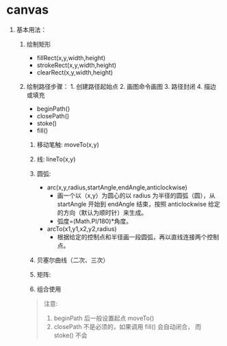 # canvas

1. 基本用法：

    1. 绘制矩形

        - fillRect(x,y,width,height)
        - strokeRect(x,y,width,height)
        - clearRect(x,y,width,height)

    2. 绘制路径步骤： 1. 创建路径起始点 2. 画图命令画图 3. 路径封闭 4. 描边或填充

        - beginPath()
        - closePath()
        - stoke()
        - fill()

        1. 移动笔触: moveTo(x,y)
        2. 线: lineTo(x,y)
        3. 圆弧:

            - arc(x,y,radius,startAngle,endAngle,anticlockwise)
                - 画一个以（x,y）为圆心的以 radius 为半径的圆弧（圆），从 startAngle 开始到 endAngle 结束，按照 anticlockwise 给定的方向（默认为顺时针）来生成。
                - 弧度=(Math.PI/180)\*角度。
            - arcTo(x1,y1,x2,y2,radius)
                - 根据给定的控制点和半径画一段圆弧，再以直线连接两个控制点。

        4. 贝塞尔曲线（二次、三次）
        5. 矩阵:
        6. 组合使用


        > 注意:
        >
        > 1. beginPath 后一般设置起点 moveTo()
        > 2. closePath 不是必须的，如果调用 fill() 会自动闭合， 而 stoke() 不会
